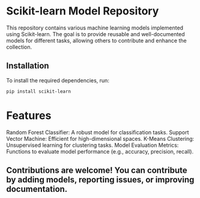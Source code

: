 # Scikit-learn Model Repository

This repository contains various machine learning models implemented using Scikit-learn. The goal is to provide reusable and well-documented models for different tasks, allowing others to contribute and enhance the collection.


## Installation

To install the required dependencies, run:

```bash
pip install scikit-learn
```

# Features
Random Forest Classifier: A robust model for classification tasks.
Support Vector Machine: Efficient for high-dimensional spaces.
K-Means Clustering: Unsupervised learning for clustering tasks.
Model Evaluation Metrics: Functions to evaluate model performance (e.g., accuracy, precision, recall).


## Contributions are welcome! You can contribute by adding models, reporting issues, or improving documentation.
